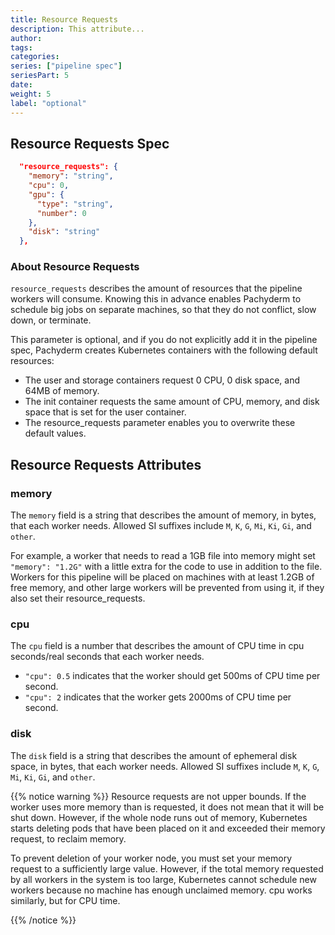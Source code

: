 ```yaml
---
title: Resource Requests
description: This attribute...
author:
tags:
categories:
series: ["pipeline spec"]
seriesPart: 5
date:
weight: 5
label: "optional" 
---
```


## Resource Requests Spec

```json
  "resource_requests": {
    "memory": "string",
    "cpu": 0,
    "gpu": {
      "type": "string",
      "number": 0
    },
    "disk": "string"
  },
```


### About Resource Requests

`resource_requests` describes the amount of resources that the pipeline workers will consume. Knowing this in advance enables Pachyderm to schedule big jobs on separate machines, so that they do not conflict, slow down, or terminate.

This parameter is optional, and if you do not explicitly add it in the pipeline spec, Pachyderm creates Kubernetes containers with the following default resources:

- The user and storage containers request 0 CPU, 0 disk space, and 64MB of memory.
- The init container requests the same amount of CPU, memory, and disk space that is set for the user container.
- The resource_requests parameter enables you to overwrite these default values.

## Resource Requests Attributes 

### memory 

The `memory` field is a string that describes the amount of memory, in bytes, that each worker needs. Allowed SI suffixes include `M`, `K`, `G`, `Mi`, `Ki`, `Gi`, and `other`.

For example, a worker that needs to read a 1GB file into memory might set `"memory": "1.2G"` with a little extra for the code to use in addition to the file. Workers for this pipeline will be placed on machines with at least 1.2GB of free memory, and other large workers will be prevented from using it, if they also set their resource_requests.

### cpu 

The `cpu` field is a number that describes the amount of CPU time in cpu seconds/real seconds that each worker needs. 

-  `"cpu": 0.5` indicates that the worker should get 500ms of CPU time per second. 
-   `"cpu": 2` indicates that the worker gets 2000ms of CPU time per second. 
   
### disk 

The `disk` field is a string that describes the amount of ephemeral disk space, in bytes, that each worker needs. Allowed SI suffixes include `M`, `K`, `G`, `Mi`, `Ki`, `Gi`, and `other`.

{{% notice warning %}}
Resource requests are not upper bounds. If the worker uses more memory than is requested, it does not mean that it will be shut down. However, if the whole node runs out of memory, Kubernetes starts deleting pods that have been placed on it and exceeded their memory request, to reclaim memory. 

To prevent deletion of your worker node, you must set your memory request to a sufficiently large value. However, if the total memory requested by all workers in the system is too large, Kubernetes cannot schedule new workers because no machine has enough unclaimed memory. cpu works similarly, but for CPU time.

{{% /notice %}}
